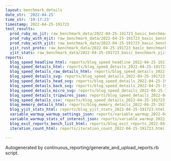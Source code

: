 ```yaml
---
layout: benchmark_details
date_str: '2022-04-25'
time_str: '19:17:23'
timestamp: 2022-04-25-191723
test_results:
  prod_ruby_no_jit: raw_benchmark_data/2022-04-25-191723_basic_benchmark_prod_ruby_no_jit.json
  prod_ruby_with_mjit: raw_benchmark_data/2022-04-25-191723_basic_benchmark_prod_ruby_with_mjit.json
  prod_ruby_with_yjit: raw_benchmark_data/2022-04-25-191723_basic_benchmark_prod_ruby_with_yjit.json
  yjit_rust_proto: raw_benchmark_data/2022-04-25-191723_basic_benchmark_yjit_rust_proto.json
  yjit_stats: raw_benchmark_data/2022-04-25-191723_basic_benchmark_yjit_stats.json
reports:
  blog_speed_headline_html: reports/blog_speed_headline_2022-04-25-191723.html
  blog_speed_details_html: reports/blog_speed_details_2022-04-25-191723.html
  blog_speed_details_raw_details_html: reports/blog_speed_details_2022-04-25-191723.raw_details.html
  blog_speed_details_svg: reports/blog_speed_details_2022-04-25-191723.svg
  blog_speed_details_head_svg: reports/blog_speed_details_2022-04-25-191723.head.svg
  blog_speed_details_back_svg: reports/blog_speed_details_2022-04-25-191723.back.svg
  blog_speed_details_micro_svg: reports/blog_speed_details_2022-04-25-191723.micro.svg
  blog_speed_details_tripwires_json: reports/blog_speed_details_2022-04-25-191723.tripwires.json
  blog_speed_details_csv: reports/blog_speed_details_2022-04-25-191723.csv
  blog_memory_details_html: reports/blog_memory_details_2022-04-25-191723.html
  blog_yjit_stats_html: reports/blog_yjit_stats_2022-04-25-191723.html
  variable_warmup_warmup_settings_json: reports/variable_warmup_2022-04-25-191723.warmup_settings.json
  variable_warmup_stats_of_interest_json: reports/variable_warmup_2022-04-25-191723.stats_of_interest.json
  blog_exit_reports_bench_list_html: reports/blog_exit_reports_2022-04-25-191723.bench_list.html
  iteration_count_html: reports/iteration_count_2022-04-25-191723.html

---
```

Autogenerated by continuous_reporting/generate_and_upload_reports.rb script.
